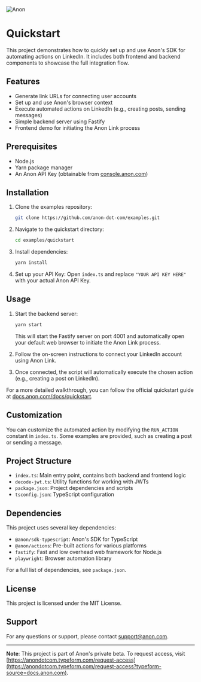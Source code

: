 <picture>
  <source media="(prefers-color-scheme: dark)" srcset="https://pub-dae6836ea721478b89301a8e71d52a33.r2.dev/anon/dev-images/anon_logo-system_white%403x.png">
  <source media="(prefers-color-scheme: light)" srcset="https://pub-dae6836ea721478b89301a8e71d52a33.r2.dev/anon/dev-images/anon_logo-900%403x.png">
  <img alt="Anon" src="https://pub-dae6836ea721478b89301a8e71d52a33.r2.dev/anon/dev-images/anon_logo-900%403x.png">
</picture>

# Quickstart

This project demonstrates how to quickly set up and use Anon's SDK for automating actions on LinkedIn. It includes both frontend and backend components to showcase the full integration flow.

## Features

- Generate link URLs for connecting user accounts
- Set up and use Anon's browser context
- Execute automated actions on LinkedIn (e.g., creating posts, sending messages)
- Simple backend server using Fastify
- Frontend demo for initiating the Anon Link process

## Prerequisites

- Node.js
- Yarn package manager
- An Anon API Key (obtainable from [console.anon.com](https://console.anon.com))

## Installation

1. Clone the examples repository:

   ```bash
   git clone https://github.com/anon-dot-com/examples.git
   ```

2. Navigate to the quickstart directory:

   ```bash
   cd examples/quickstart
   ```

3. Install dependencies:

   ```bash
   yarn install
   ```

4. Set up your API Key:
   Open `index.ts` and replace `"YOUR API KEY HERE"` with your actual Anon API Key.

## Usage

1. Start the backend server:

   ```bash
   yarn start
   ```

   This will start the Fastify server on port 4001 and automatically open your default web browser to initiate the Anon Link process.

2. Follow the on-screen instructions to connect your LinkedIn account using Anon Link.

3. Once connected, the script will automatically execute the chosen action (e.g., creating a post on LinkedIn).

For a more detailed walkthrough, you can follow the official quickstart guide at [docs.anon.com/docs/quickstart](https://docs.anon.com/docs/quickstart).

## Customization

You can customize the automated action by modifying the `RUN_ACTION` constant in `index.ts`. Some examples are provided, such as creating a post or sending a message.

## Project Structure

- `index.ts`: Main entry point, contains both backend and frontend logic
- `decode-jwt.ts`: Utility functions for working with JWTs
- `package.json`: Project dependencies and scripts
- `tsconfig.json`: TypeScript configuration

## Dependencies

This project uses several key dependencies:

- `@anon/sdk-typescript`: Anon's SDK for TypeScript
- `@anon/actions`: Pre-built actions for various platforms
- `fastify`: Fast and low overhead web framework for Node.js
- `playwright`: Browser automation library

For a full list of dependencies, see `package.json`.

## License

This project is licensed under the MIT License.

## Support

For any questions or support, please contact [support@anon.com](mailto:support@anon.com).

---

**Note**: This project is part of Anon's private beta. To request access, visit [https://anondotcom.typeform.com/request-access](https://anondotcom.typeform.com/request-access?typeform-source=docs.anon.com).